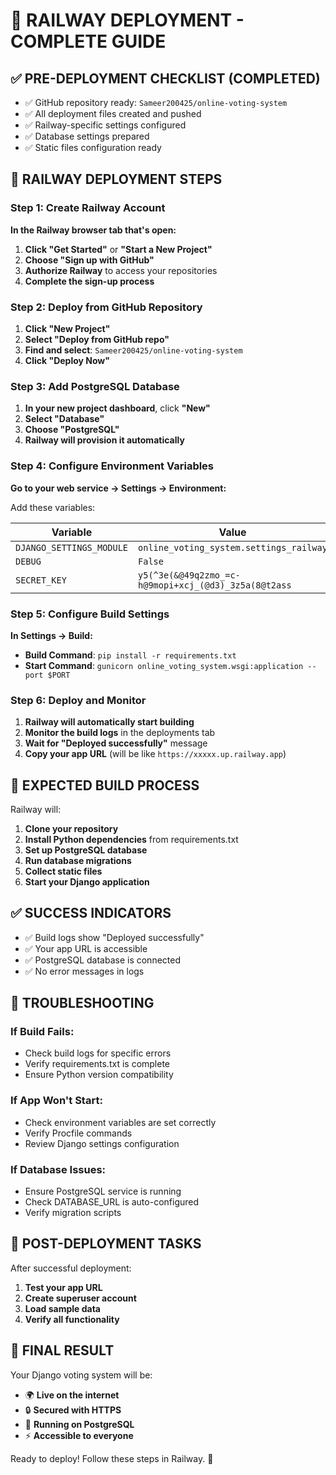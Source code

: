 # 🚂 RAILWAY DEPLOYMENT - COMPLETE GUIDE

## ✅ PRE-DEPLOYMENT CHECKLIST (COMPLETED)

- ✅ GitHub repository ready: `Sameer200425/online-voting-system`
- ✅ All deployment files created and pushed
- ✅ Railway-specific settings configured
- ✅ Database settings prepared
- ✅ Static files configuration ready

## 🚀 RAILWAY DEPLOYMENT STEPS

### Step 1: Create Railway Account

**In the Railway browser tab that's open:**

1. **Click "Get Started"** or **"Start a New Project"**
2. **Choose "Sign up with GitHub"** 
3. **Authorize Railway** to access your repositories
4. **Complete the sign-up process**

### Step 2: Deploy from GitHub Repository

1. **Click "New Project"**
2. **Select "Deploy from GitHub repo"**
3. **Find and select**: `Sameer200425/online-voting-system`
4. **Click "Deploy Now"**

### Step 3: Add PostgreSQL Database

1. **In your new project dashboard**, click **"New"**
2. **Select "Database"**
3. **Choose "PostgreSQL"**
4. **Railway will provision it automatically**

### Step 4: Configure Environment Variables

**Go to your web service → Settings → Environment:**

Add these variables:

| Variable | Value |
|----------|-------|
| `DJANGO_SETTINGS_MODULE` | `online_voting_system.settings_railway` |
| `DEBUG` | `False` |
| `SECRET_KEY` | `y5(^3e(&@49q2zmo_=c-h@9mopi+xcj_(@d3)_3z5a(8@t2ass` |

### Step 5: Configure Build Settings

**In Settings → Build:**

- **Build Command**: `pip install -r requirements.txt`
- **Start Command**: `gunicorn online_voting_system.wsgi:application --port $PORT`

### Step 6: Deploy and Monitor

1. **Railway will automatically start building**
2. **Monitor the build logs** in the deployments tab
3. **Wait for "Deployed successfully"** message
4. **Copy your app URL** (will be like `https://xxxxx.up.railway.app`)

## 🎯 EXPECTED BUILD PROCESS

Railway will:
1. **Clone your repository**
2. **Install Python dependencies** from requirements.txt
3. **Set up PostgreSQL database**
4. **Run database migrations**
5. **Collect static files**
6. **Start your Django application**

## ✅ SUCCESS INDICATORS

- ✅ Build logs show "Deployed successfully"
- ✅ Your app URL is accessible
- ✅ PostgreSQL database is connected
- ✅ No error messages in logs

## 🔧 TROUBLESHOOTING

### If Build Fails:
- Check build logs for specific errors
- Verify requirements.txt is complete
- Ensure Python version compatibility

### If App Won't Start:
- Check environment variables are set correctly
- Verify Procfile commands
- Review Django settings configuration

### If Database Issues:
- Ensure PostgreSQL service is running
- Check DATABASE_URL is auto-configured
- Verify migration scripts

## 📱 POST-DEPLOYMENT TASKS

After successful deployment:

1. **Test your app URL**
2. **Create superuser account**
3. **Load sample data**
4. **Verify all functionality**

## 🎉 FINAL RESULT

Your Django voting system will be:
- 🌍 **Live on the internet**
- 🔒 **Secured with HTTPS**
- 💾 **Running on PostgreSQL**
- ⚡ **Accessible to everyone**

Ready to deploy! Follow these steps in Railway. 🚂
